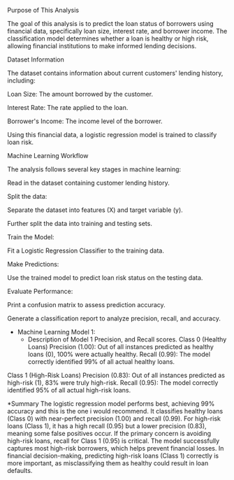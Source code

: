 Purpose of This Analysis

The goal of this analysis is to predict the loan status of borrowers using financial data, specifically loan size, interest rate, and borrower income. The classification model determines whether a loan is healthy or high risk, allowing financial institutions to make informed lending decisions.

Dataset Information

The dataset contains information about current customers' lending history, including:

Loan Size: The amount borrowed by the customer.

Interest Rate: The rate applied to the loan.

Borrower's Income: The income level of the borrower.

Using this financial data, a logistic regression model is trained to classify loan risk.

Machine Learning Workflow

The analysis follows several key stages in machine learning:

Read in the dataset containing customer lending history.

Split the data:

Separate the dataset into features (X) and target variable (y).

Further split the data into training and testing sets.

Train the Model:

Fit a Logistic Regression Classifier to the training data.

Make Predictions:

Use the trained model to predict loan risk status on the testing data.

Evaluate Performance:

Print a confusion matrix to assess prediction accuracy.

Generate a classification report to analyze precision, recall, and accuracy.

* Machine Learning Model 1:
    * Description of Model 1 Precision, and Recall scores.
Class 0 (Healthy Loans)
Precision (1.00): Out of all instances predicted as healthy loans (0), 100% were actually healthy.
Recall (0.99): The model correctly identified 99% of all actual healthy loans.

Class 1 (High-Risk Loans)
Precision (0.83): Out of all instances predicted as high-risk (1), 83% were truly high-risk.
Recall (0.95): The model correctly identified 95% of all actual high-risk loans.

*Summary
  The logistic regression model performs best, achieving 99% accuracy and this is the one i would recommend.
  It classifies healthy loans (Class 0) with near-perfect precision (1.00) and recall (0.99). For high-risk loans (Class 1), it has a high recall (0.95) but a lower
  precision (0.83), meaning some false positives occur. If the primary concern is avoiding high-risk loans, recall for Class 1 (0.95) is
  critical. The model successfully captures most high-risk borrowers, which helps prevent financial losses. In financial decision-making,
  predicting high-risk loans (Class 1) correctly is more important, as misclassifying them as healthy could result in loan defaults.
